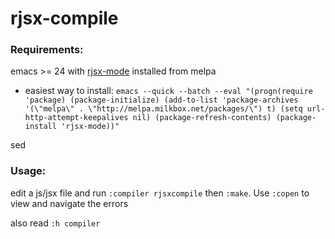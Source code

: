 # rjsx-compile

### Requirements:

emacs >= 24 with [rjsx-mode](https://github.com/felipeochoa/rjsx-mode) installed from melpa
- easiest way to install: `emacs --quick --batch --eval "(progn(require 'package) (package-initialize) (add-to-list 'package-archives '(\"melpa\" . \"http://melpa.milkbox.net/packages/\") t) (setq url-http-attempt-keepalives nil) (package-refresh-contents) (package-install 'rjsx-mode))"`

sed

### Usage:

edit a js/jsx file and run `:compiler rjsxcompile` then `:make`. Use `:copen` to view and navigate the errors

also read `:h compiler`
